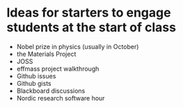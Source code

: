 # Ideas for starters to engage students at the start of class

- Nobel prize in physics (usually in October)
- the Materials Project
- JOSS
- effmass project walkthrough
- Github issues
- Github gists
- Blackboard discussions
- Nordic research software hour
